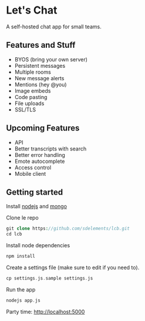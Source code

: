 # **Let's Chat**

A self-hosted chat app for small teams.

## Features and Stuff

* BYOS (bring your own server)
* Persistent messages
* Multiple rooms
* New message alerts
* Mentions (hey @you)
* Image embeds
* Code pasting
* File uploads
* SSL/TLS

## Upcoming Features

* API
* Better transcripts with search
* Better error handling
* Emote autocomplete
* Access control
* Mobile client

## Getting started

Install [nodejs](https://github.com/joyent/node/wiki/Installation) and [mongo](http://www.mongodb.org/display/DOCS/Quickstart)

Clone le repo

```php
git clone https://github.com/sdelements/lcb.git
cd lcb
```

Install node dependencies

```php
npm install
```

Create a settings file (make sure to edit if you need to). 

```php
cp settings.js.sample settings.js
```

Run the app

```php
nodejs app.js
```

Party time: [http://localhost:5000](http://localhost:5000)
